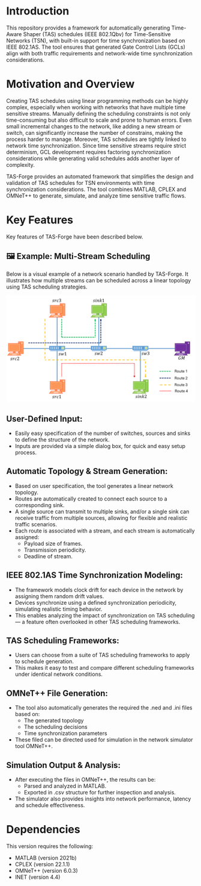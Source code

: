 # Introduction
This repository provides a framework for automatically generating Time-Aware Shaper (TAS) schedules (IEEE 802.1Qbv) for Time-Sensitive Networks (TSN), with built-in support for time synchronization based on IEEE 802.1AS. The tool ensures that generated Gate Control Lists (GCLs) align with both traffic requirements and network-wide time synchronization considerations.

# Motivation and Overview
Creating TAS schedules using linear programming methods can be highly complex, especially when working with networks that have multiple time sensitive streams. Manually defining the scheduling constraints is not only time-consuming but also difficult to scale and prone to human errors. Even small incremental changes to the network, like adding a new stream or switch, can significantly increase the number of constrains, making the process harder to manage. Moreover, TAS schedules are tightly linked to network time synchronization. Since time sensitive streams require strict determinism, GCL development requires factoring synchronization considerations while generating valid schedules adds another layer of complexity.  

TAS-Forge provides an automated framework that simplifies the design and validation of TAS schedules for TSN environments with time synchronization considerations. The tool combines MATLAB, CPLEX and OMNeT++ to generate, simulate, and analyze time sensitive traffic flows. 

# Key Features
Key features of TAS-Forge have been described below. 

## 🖼️ Example: Multi-Stream Scheduling

Below is a visual example of a network scenario handled by TAS-Forge. It illustrates how multiple streams can be scheduled across a linear topology using TAS scheduling strategies.

![Multi-stream TSN example](images/example_topology_1.png)

## User-Defined Input:
-	Easily easy specification of the number of switches, sources and sinks to define the structure of the network.
-	Inputs are provided via a simple dialog box, for quick and easy setup process. 

## Automatic Topology & Stream Generation: 
-	Based on user specification, the tool generates a linear network topology. 
-	Routes are automatically created to connect each source to a corresponding sink. 
-	A single source can transmit to multiple sinks, and/or a single sink can receive traffic from multiple sources, allowing for flexible and realistic traffic scenarios.
-	Each route is associated with a stream, and each stream is automatically assigned:
    -	Payload size of frames. 
    -	Transmission periodicity. 
    -	Deadline of stream. 

## IEEE 802.1AS Time Synchronization Modeling: 
-	The framework models clock drift for each device in the network by assigning them random drift values. 
-	Devices synchronize using a defined synchronization periodicity, simulating realistic timing behavior.
-	This enables analyzing the impact of synchronization on TAS scheduling — a feature often overlooked in other TAS scheduling frameworks. 

## TAS Scheduling Frameworks:
-	Users can choose from a suite of TAS scheduling frameworks to apply to schedule generation. 
-	This makes it easy to test and compare different scheduling frameworks under identical network conditions. 

## OMNeT++ File Generation:
-	The tool also automatically generates the required the .ned and .ini files based on:
    -	The generated topology
    -	The scheduling decisions 
    -	Time synchronization parameters
-	These filed can be directed used for simulation in the network simulator tool OMNeT++. 

## Simulation Output & Analysis:
-	After executing the files in OMNeT++, the results can be:
    -	Parsed and analyzed in MATLAB. 
    -	Exported in .csv structure for further inspection and analysis. 
-	The simulator also provides insights into network performance, latency and schedule effectiveness. 

# Dependencies
This version requires the following:

- MATLAB (version 2021b)
- CPLEX (version 22.1.1)
- OMNeT++ (version 6.0.3)
- INET (version 4.4)

